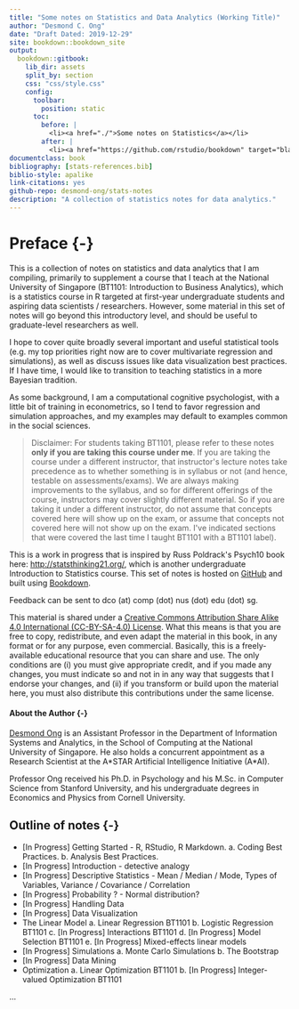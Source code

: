 ```yaml
--- 
title: "Some notes on Statistics and Data Analytics (Working Title)"
author: "Desmond C. Ong"
date: "Draft Dated: 2019-12-29"
site: bookdown::bookdown_site
output: 
  bookdown::gitbook:
    lib_dir: assets
    split_by: section
    css: "css/style.css"
    config:
      toolbar:
        position: static
      toc:
        before: |
          <li><a href="./">Some notes on Statistics</a></li>
        after: |
          <li><a href="https://github.com/rstudio/bookdown" target="blank">Published with bookdown</a></li>
documentclass: book
bibliography: [stats-references.bib]
biblio-style: apalike
link-citations: yes
github-repo: desmond-ong/stats-notes
description: "A collection of statistics notes for data analytics."
---
```


# Preface {-}

This is a collection of notes on statistics and data analytics that I am compiling, primarily to supplement a course that I teach at the National University of Singapore (BT1101: Introduction to Business Analytics), which is a statistics course in R targeted at first-year undergraduate students and aspiring data scientists / researchers. However, some material in this set of notes will go beyond this introductory level, and should be useful to graduate-level researchers as well.


I hope to cover quite broadly several important and useful statistical tools (e.g. my top priorities right now are to cover multivariate regression and simulations), as well as discuss issues like data visualization best practices. If I have time, I would like to transition to teaching statistics in a more Bayesian tradition.

As some background, I am a computational cognitive psychologist, with a little bit of training in econometrics, so I tend to favor regression and simulation approaches, and my examples may default to examples common in the social sciences.



> Disclaimer: For students taking BT1101, please refer to these notes **only if you are taking this course under me**. If you are taking the course under a different instructor, that instructor's lecture notes take precedence as to whether something is in syllabus or not (and hence, testable on assessments/exams). We are always making improvements to the syllabus, and so for different offerings of the course, instructors may cover slightly different material. So if you are taking it under a different instructor, do not assume that concepts covered here will show up on the exam, or assume that concepts not covered here will not show up on the exam. I've indicated sections that were covered the last time I taught BT1101 with a <span class="badge badge-bt"> BT1101 </span> label).



This is a work in progress that is inspired by Russ Poldrack's Psych10 book here: http://statsthinking21.org/, which is another undergraduate Introduction to Statistics course. This set of notes is hosted on [GitHub](https://github.com/desmond-ong/stats-notes) and built using [Bookdown](https://github.com/rstudio/bookdown).


Feedback can be sent to dco (at) comp (dot) nus (dot) edu (dot) sg. 


This material is shared under a [Creative Commons Attribution Share Alike 4.0 International (CC-BY-SA-4.0) License](https://creativecommons.org/licenses/by-sa/4.0/). What this means is that you are free to copy, redistribute, and even adapt the material in this book, in any format or for any purpose, even commercial. Basically, this is a freely-available educational resource that you can share and use. The only conditions are (i) you must give appropriate credit, and if you made any changes, you must indicate so and not in in any way that suggests that I endorse your changes, and (ii) if you transform or build upon the material here, you must also distribute this contributions under the same license.


#### About the Author {-}

[Desmond Ong](https://desmond-ong.github.io/) is an Assistant Professor in the Department of Information Systems and Analytics, in the School of Computing at the National University of Singapore. He also holds a concurrent appointment as a Research Scientist at the A\*STAR Artificial Intelligence Initiative (A\*AI).

Professor Ong received his Ph.D. in Psychology and his M.Sc. in Computer Science from Stanford University, and his undergraduate degrees in Economics and Physics from Cornell University.



## Outline of notes {-}

- [In Progress] Getting Started - R, RStudio, R Markdown. 
    a. Coding Best Practices. 
    b. Analysis Best Practices.
- [In Progress] Introduction - detective analogy
- [In Progress] Descriptive Statistics - Mean / Median / Mode, Types of Variables, Variance / Covariance / Correlation
- [In Progress] Probability ? - Normal distribution?
- [In Progress] Handling Data
- [In Progress] Data Visualization
- The Linear Model 
    a. Linear Regression <span class="badge badge-bt"> BT1101 </span>
    b. Logistic Regression <span class="badge badge-bt"> BT1101 </span>
    c. [In Progress] Interactions <span class="badge badge-bt"> BT1101 </span>
    d. [In Progress] Model Selection <span class="badge badge-bt"> BT1101 </span>
    e. [In Progress] Mixed-effects linear models
- [In Progress] Simulations
    a. Monte Carlo Simulations
    b. The Bootstrap
- [In Progress] Data Mining
- Optimization
    a. Linear Optimization <span class="badge badge-bt"> BT1101 </span>
    b. [In Progress] Integer-valued Optimization <span class="badge badge-bt"> BT1101 </span>

...
